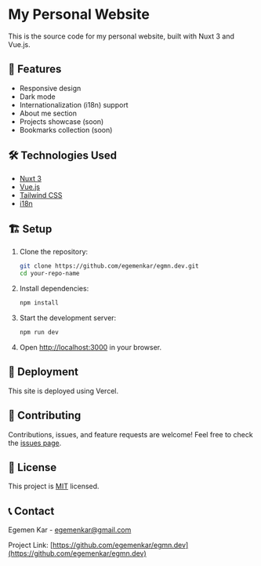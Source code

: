 # My Personal Website

This is the source code for my personal website, built with Nuxt 3 and Vue.js.

## 🚀 Features

- Responsive design
- Dark mode
- Internationalization (i18n) support
- About me section
- Projects showcase (soon)
- Bookmarks collection (soon)

## 🛠️ Technologies Used

- [Nuxt 3](https://nuxt.com/)
- [Vue.js](https://vuejs.org/)
- [Tailwind CSS](https://tailwindcss.com/)
- [i18n](https://i18n.nuxtjs.org/)

## 🏗️ Setup

1. Clone the repository:
   ```bash
   git clone https://github.com/egemenkar/egmn.dev.git
   cd your-repo-name
   ```

2. Install dependencies:
   ```bash
   npm install
   ```

3. Start the development server:
   ```bash
   npm run dev
   ```

4. Open [http://localhost:3000](http://localhost:3000) in your browser.

## 🚀 Deployment

This site is deployed using Vercel.

## 🤝 Contributing

Contributions, issues, and feature requests are welcome! Feel free to check the [issues page](https://github.com/egemenkar/egmn.dev/issues).

## 📝 License

This project is [MIT](https://choosealicense.com/licenses/mit/) licensed.

## 📞 Contact

Egemen Kar - egemenkar@gmail.com

Project Link: [https://github.com/egemenkar/egmn.dev](https://github.com/egemenkar/egmn.dev)
